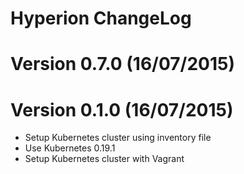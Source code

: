Hyperion ChangeLog
======================


# Version 0.7.0 (16/07/2015)

# Version 0.1.0 (16/07/2015)

- Setup Kubernetes cluster using inventory file
- Use Kubernetes 0.19.1
- Setup Kubernetes cluster with Vagrant

